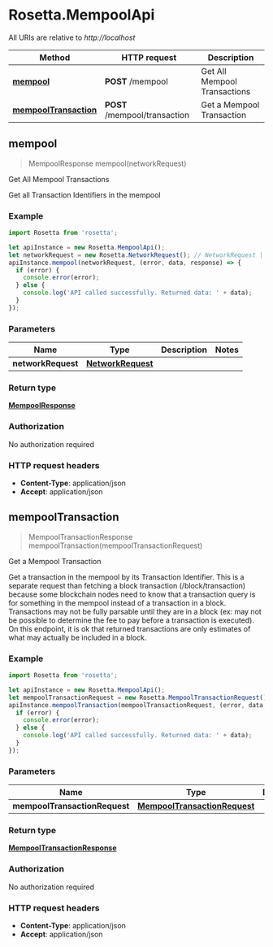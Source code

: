 # Rosetta.MempoolApi

All URIs are relative to *http://localhost*

Method | HTTP request | Description
------------- | ------------- | -------------
[**mempool**](MempoolApi.md#mempool) | **POST** /mempool | Get All Mempool Transactions
[**mempoolTransaction**](MempoolApi.md#mempoolTransaction) | **POST** /mempool/transaction | Get a Mempool Transaction



## mempool

> MempoolResponse mempool(networkRequest)

Get All Mempool Transactions

Get all Transaction Identifiers in the mempool

### Example

```javascript
import Rosetta from 'rosetta';

let apiInstance = new Rosetta.MempoolApi();
let networkRequest = new Rosetta.NetworkRequest(); // NetworkRequest | 
apiInstance.mempool(networkRequest, (error, data, response) => {
  if (error) {
    console.error(error);
  } else {
    console.log('API called successfully. Returned data: ' + data);
  }
});
```

### Parameters


Name | Type | Description  | Notes
------------- | ------------- | ------------- | -------------
 **networkRequest** | [**NetworkRequest**](NetworkRequest.md)|  | 

### Return type

[**MempoolResponse**](MempoolResponse.md)

### Authorization

No authorization required

### HTTP request headers

- **Content-Type**: application/json
- **Accept**: application/json


## mempoolTransaction

> MempoolTransactionResponse mempoolTransaction(mempoolTransactionRequest)

Get a Mempool Transaction

Get a transaction in the mempool by its Transaction Identifier. This is a separate request than fetching a block transaction (/block/transaction) because some blockchain nodes need to know that a transaction query is for something in the mempool instead of a transaction in a block. Transactions may not be fully parsable until they are in a block (ex: may not be possible to determine the fee to pay before a transaction is executed). On this endpoint, it is ok that returned transactions are only estimates of what may actually be included in a block.

### Example

```javascript
import Rosetta from 'rosetta';

let apiInstance = new Rosetta.MempoolApi();
let mempoolTransactionRequest = new Rosetta.MempoolTransactionRequest(); // MempoolTransactionRequest | 
apiInstance.mempoolTransaction(mempoolTransactionRequest, (error, data, response) => {
  if (error) {
    console.error(error);
  } else {
    console.log('API called successfully. Returned data: ' + data);
  }
});
```

### Parameters


Name | Type | Description  | Notes
------------- | ------------- | ------------- | -------------
 **mempoolTransactionRequest** | [**MempoolTransactionRequest**](MempoolTransactionRequest.md)|  | 

### Return type

[**MempoolTransactionResponse**](MempoolTransactionResponse.md)

### Authorization

No authorization required

### HTTP request headers

- **Content-Type**: application/json
- **Accept**: application/json


